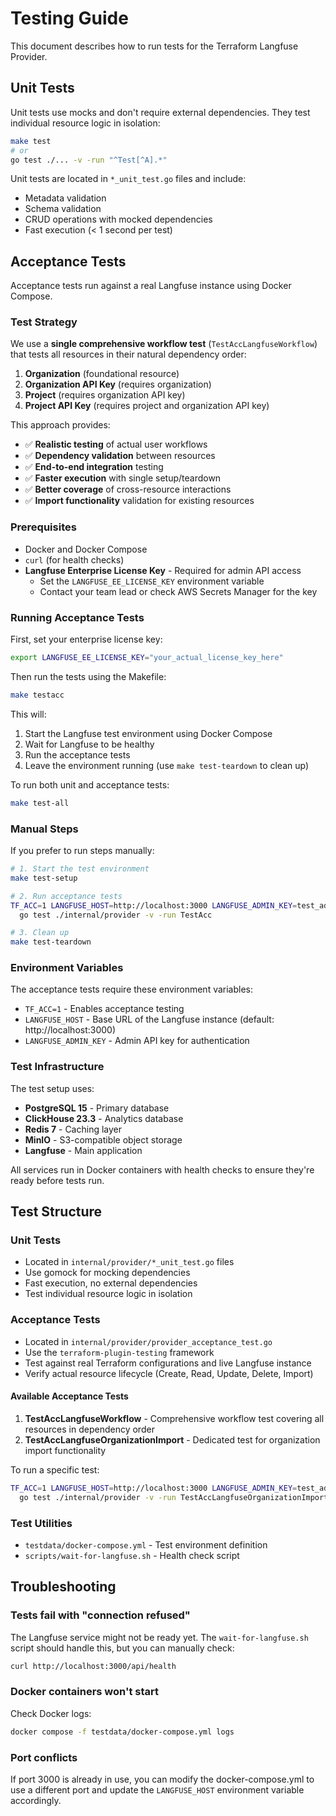 # Testing Guide

This document describes how to run tests for the Terraform Langfuse Provider.

## Unit Tests

Unit tests use mocks and don't require external dependencies. They test individual resource logic in isolation:

```bash
make test
# or
go test ./... -v -run "^Test[^A].*"
```

Unit tests are located in `*_unit_test.go` files and include:
- Metadata validation
- Schema validation  
- CRUD operations with mocked dependencies
- Fast execution (< 1 second per test)

## Acceptance Tests

Acceptance tests run against a real Langfuse instance using Docker Compose.

### Test Strategy

We use a **single comprehensive workflow test** (`TestAccLangfuseWorkflow`) that tests all resources in their natural dependency order:

1. **Organization** (foundational resource)
2. **Organization API Key** (requires organization)  
3. **Project** (requires organization API key)
4. **Project API Key** (requires project and organization API key)

This approach provides:
- ✅ **Realistic testing** of actual user workflows
- ✅ **Dependency validation** between resources
- ✅ **End-to-end integration** testing
- ✅ **Faster execution** with single setup/teardown
- ✅ **Better coverage** of cross-resource interactions
- ✅ **Import functionality** validation for existing resources

### Prerequisites

- Docker and Docker Compose
- `curl` (for health checks)
- **Langfuse Enterprise License Key** - Required for admin API access
  - Set the `LANGFUSE_EE_LICENSE_KEY` environment variable
  - Contact your team lead or check AWS Secrets Manager for the key

### Running Acceptance Tests

First, set your enterprise license key:

```bash
export LANGFUSE_EE_LICENSE_KEY="your_actual_license_key_here"
```

Then run the tests using the Makefile:

```bash
make testacc
```

This will:
1. Start the Langfuse test environment using Docker Compose
2. Wait for Langfuse to be healthy
3. Run the acceptance tests
4. Leave the environment running (use `make test-teardown` to clean up)

To run both unit and acceptance tests:

```bash
make test-all
```

### Manual Steps

If you prefer to run steps manually:

```bash
# 1. Start the test environment
make test-setup

# 2. Run acceptance tests
TF_ACC=1 LANGFUSE_HOST=http://localhost:3000 LANGFUSE_ADMIN_KEY=test_admin_key \
  go test ./internal/provider -v -run TestAcc

# 3. Clean up
make test-teardown
```

### Environment Variables

The acceptance tests require these environment variables:

- `TF_ACC=1` - Enables acceptance testing
- `LANGFUSE_HOST` - Base URL of the Langfuse instance (default: http://localhost:3000)
- `LANGFUSE_ADMIN_KEY` - Admin API key for authentication

### Test Infrastructure

The test setup uses:

- **PostgreSQL 15** - Primary database
- **ClickHouse 23.3** - Analytics database  
- **Redis 7** - Caching layer
- **MinIO** - S3-compatible object storage
- **Langfuse** - Main application

All services run in Docker containers with health checks to ensure they're ready before tests run.

## Test Structure

### Unit Tests
- Located in `internal/provider/*_unit_test.go` files
- Use gomock for mocking dependencies  
- Fast execution, no external dependencies
- Test individual resource logic in isolation

### Acceptance Tests  
- Located in `internal/provider/provider_acceptance_test.go`
- Use the `terraform-plugin-testing` framework
- Test against real Terraform configurations and live Langfuse instance
- Verify actual resource lifecycle (Create, Read, Update, Delete, Import)

#### Available Acceptance Tests

1. **TestAccLangfuseWorkflow** - Comprehensive workflow test covering all resources in dependency order
2. **TestAccLangfuseOrganizationImport** - Dedicated test for organization import functionality

To run a specific test:
```bash
TF_ACC=1 LANGFUSE_HOST=http://localhost:3000 LANGFUSE_ADMIN_KEY=test_admin_key \
  go test ./internal/provider -v -run TestAccLangfuseOrganizationImport
```

### Test Utilities
- `testdata/docker-compose.yml` - Test environment definition
- `scripts/wait-for-langfuse.sh` - Health check script

## Troubleshooting

### Tests fail with "connection refused"
The Langfuse service might not be ready yet. The `wait-for-langfuse.sh` script should handle this, but you can manually check:

```bash
curl http://localhost:3000/api/health
```

### Docker containers won't start
Check Docker logs:

```bash
docker compose -f testdata/docker-compose.yml logs
```

### Port conflicts
If port 3000 is already in use, you can modify the docker-compose.yml to use a different port and update the `LANGFUSE_HOST` environment variable accordingly.
